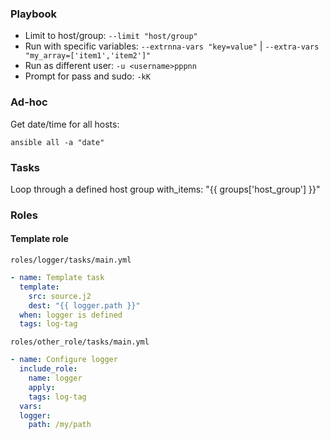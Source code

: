 ### Playbook
* Limit to host/group: `--limit "host/group"`
* Run with specific variables: `--extrnna-vars "key=value"` | `--extra-vars "my_array=['item1','item2']"`
* Run as different user: `-u <username>pppnn`
* Prompt for pass and sudo: `-kK`

### Ad-hoc
Get date/time for all hosts:
```
ansible all -a "date"
```

### Tasks
Loop through a defined host group
with_items: "{{ groups['host_group'] }}"

### Roles
#### Template role
`roles/logger/tasks/main.yml`
```yml
- name: Template task
  template:
    src: source.j2
    dest: "{{ logger.path }}"
  when: logger is defined
  tags: log-tag
```
`roles/other_role/tasks/main.yml`
```yml
- name: Configure logger
  include_role:
	name: logger
	apply:
    tags: log-tag
  vars:
  logger:
    path: /my/path
```
